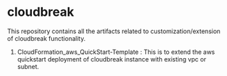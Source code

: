 # cloudbreak
This repository contains all the artifacts related to customization/extension of cloudbreak functionality.

1. CloudFormation_aws_QuickStart-Template : This is to extend the aws quickstart deployment of cloudbreak instance with existing vpc or subnet.
